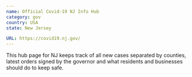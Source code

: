 ```yaml
---
name: Official Covid-19 NJ Info Hub
category: gov
country: USA
state: New Jersey

URL: https://covid19.nj.gov/
---
```


This hub page for NJ keeps track of all new cases separated by counties, latest orders signed by the governor and what residents and businesses should do to keep safe.
